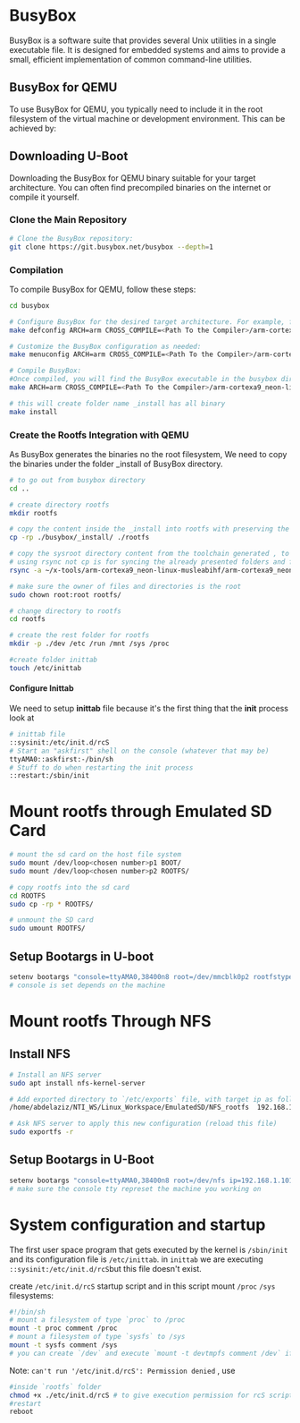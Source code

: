 # BusyBox

BusyBox is a software suite that provides several Unix utilities in a single executable file. It is designed for embedded systems and aims to provide a small, efficient implementation of common command-line utilities.


## BusyBox for QEMU

To use BusyBox for QEMU, you typically need to include it in the root filesystem of the virtual machine or development environment. This can be achieved by:

## Downloading U-Boot

Downloading the BusyBox for QEMU binary suitable for your target architecture. You can often find precompiled binaries on the internet or compile it yourself.

### Clone the Main Repository
```bash
# Clone the BusyBox repository:
git clone https://git.busybox.net/busybox --depth=1
```

### Compilation

To compile BusyBox for QEMU, follow these steps:

```bash
cd busybox

# Configure BusyBox for the desired target architecture. For example, for ARM architecture:
make defconfig ARCH=arm CROSS_COMPILE=<Path To the Compiler>/arm-cortexa9_neon-linux-musleabihf-

# Customize the BusyBox configuration as needed:
make menuconfig ARCH=arm CROSS_COMPILE=<Path To the Compiler>/arm-cortexa9_neon-linux-musleabihf- 

# Compile BusyBox:
#Once compiled, you will find the BusyBox executable in the busybox directory.
make ARCH=arm CROSS_COMPILE=<Path To the Compiler>/arm-cortexa9_neon-linux-musleabihf-

# this will create folder name _install has all binary
make install
```
### Create the Rootfs Integration with QEMU

As BusyBox generates the binaries no the root filesystem, We need to copy the binaries under the folder _install of BusyBox directory.

```bash
# to go out from busybox directory
cd ..

# create directory rootfs
mkdir rootfs

# copy the content inside the _install into rootfs with preserving the specified attributes
cp -rp ./busybox/_install/ ./rootfs

# copy the sysroot directory content from the toolchain generated , to use shared libirares on the target
# using rsync not cp is for syncing the already presented folders and files from the busybox
rsync -a ~/x-tools/arm-cortexa9_neon-linux-musleabihf/arm-cortexa9_neon-linux-musleabihf/sysroot/    ./rootfs

# make sure the owner of files and directories is the root
sudo chown root:root rootfs/

# change directory to rootfs
cd rootfs

# create the rest folder for rootfs
mkdir -p ./dev /etc /run /mnt /sys /proc

#create folder inittab
touch /etc/inittab
```

#### Configure Inittab

We need to setup **inittab** file because it's the first thing that the **init** process look at

```bash
# inittab file 
::sysinit:/etc/init.d/rcS
# Start an "askfirst" shell on the console (whatever that may be)
ttyAMA0::askfirst:-/bin/sh
# Stuff to do when restarting the init process
::restart:/sbin/init
```
# Mount rootfs through Emulated SD Card

```bash
# mount the sd card on the host file system
sudo mount /dev/loop<chosen number>p1 BOOT/
sudo mount /dev/loop<chosen number>p2 ROOTFS/

# copy rootfs into the sd card
cd ROOTFS
sudo cp -rp * ROOTFS/

# unmount the SD card
sudo umount ROOTFS/
```

## Setup Bootargs in U-boot

```bash
setenv bootargs "console=ttyAMA0,38400n8 root=/dev/mmcblk0p2 rootfstype=ext4 rw rootwait init=/sbin/init"
# console is set depends on the machine
```

# Mount rootfs Through NFS

## Install NFS

```bash
# Install an NFS server
sudo apt install nfs-kernel-server

# Add exported directory to `/etc/exports` file, with target ip as follows
/home/abdelaziz/NTI_WS/Linux_Workspace/EmulatedSD/NFS_rootfs  192.168.1.101(rw,no_root_squash,no_subtree_check)

# Ask NFS server to apply this new configuration (reload this file)
sudo exportfs -r
```

## Setup Bootargs in U-Boot

```bash
setenv bootargs "console=ttyAMA0,38400n8 root=/dev/nfs ip=192.168.1.101:::::eth0 nfsroot=192.168.1.99:/home/abdelaziz/NTI_WS/Linux_Workspace/EmulatedSD/NFS_rootfs,nfsvers=3,tcp rw init=/sbin/init"
# make sure the console tty represet the machine you working on
```

# System configuration and startup 

The first user space program that gets executed by the kernel is `/sbin/init` and its configuration
file is `/etc/inittab`. in `inittab` we are executing `::sysinit:/etc/init.d/rcS`but this file doesn't exist.

create `/etc/init.d/rcS` startup script and in this script mount `/proc` `/sys` filesystems:

```sh 
#!/bin/sh
# mount a filesystem of type `proc` to /proc
mount -t proc comment /proc
# mount a filesystem of type `sysfs` to /sys
mount -t sysfs comment /sys
# you can create `/dev` and execute `mount -t devtmpfs comment /dev` if you missed the `devtmpfs` configuration  
```

Note: `can't run '/etc/init.d/rcS': Permission denied` , use 

```sh
#inside `rootfs` folder
chmod +x ./etc/init.d/rcS # to give execution permission for rcS script
#restart
reboot
```





